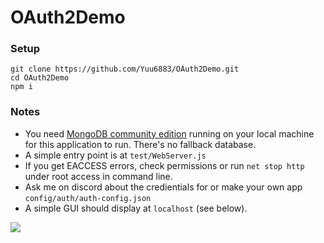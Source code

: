 # OAuth2Demo

### Setup
```
git clone https://github.com/Yuu6883/OAuth2Demo.git
cd OAuth2Demo
npm i
```

### Notes
* You need [MongoDB community edition](https://www.mongodb.com/download-center/community) running on your local machine for this application to run. There's no fallback database.
* A simple entry point is at `test/WebServer.js`
* If you get EACCESS errors, check permissions or run `net stop http` under root access in command line.
* Ask me on discord about the credientials for or make your own app `config/auth/auth-config.json`
* A simple GUI should display at `localhost` (see below).

![](https://github.com/Yuu6883/webgame2/blob/master/doc/img/homepage.png?raw=true)
